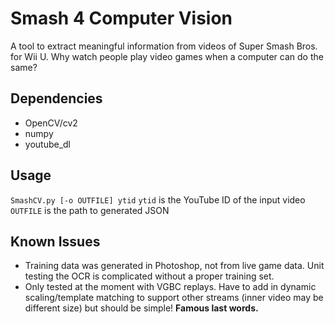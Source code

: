 # Smash 4 Computer Vision

A tool to extract meaningful information from videos of Super Smash Bros. for Wii U. Why watch people play video games when a computer can do the same?

## Dependencies
- OpenCV/cv2
- numpy
- youtube_dl

## Usage
`SmashCV.py [-o OUTFILE] ytid`
`ytid` is the YouTube ID of the input video
`OUTFILE` is the path to generated JSON

## Known Issues
- Training data was generated in Photoshop, not from live game data. Unit testing the OCR is complicated without a proper training set.
- Only tested at the moment with VGBC replays. Have to add in dynamic scaling/template matching to support other streams (inner video may be different size) but should be simple! **Famous last words.**